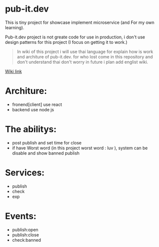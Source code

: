 # pub-it.dev
This is tiny project for showcase implement microservice (and For my own learning).

Pub-it.dev project is not greate code for use in production, i don't use design patterns for this project (I focus on getting it to work.)

> In wiki of this project  i will use thai language for explain how is work and architure of pub-it.dev. for who lost come in this repository and don't understand thai don't worry in future i plan add englist wiki.

[Wiki link](https://github.com/nueng1996/pub-it.dev/wiki/Home-Thai)


# Architure:
  * fronend[client] use react
  * backend use node js
  
# The abilitys:
  - post publish and set time for close
  - if have Worst word (in this project worst word : luv ), system can be disable and show banned publish
 
# Services:
  - publish
  - check
  - exp
 
# Events:
  * publish:open
  * publish:close
  * check:banned




 
 
